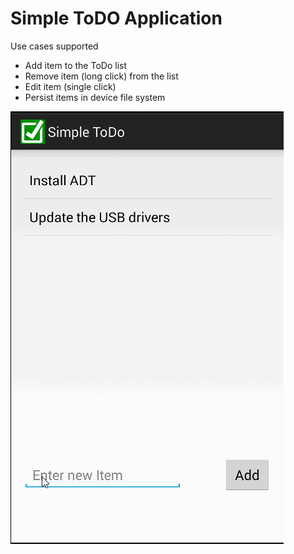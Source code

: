 Simple ToDO Application
=======================

Use cases supported
- Add item to the ToDo list
- Remove item (long click) from the list
- Edit item (single click) 
- Persist items in device file system
 

![Video Walkthrough](Todo.gif)

